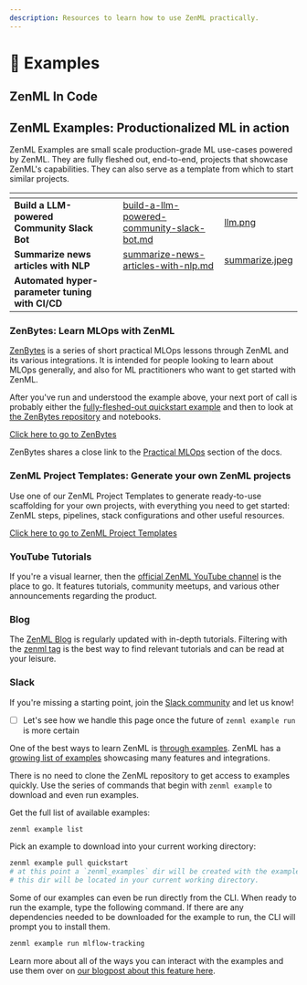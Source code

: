 ```yaml
---
description: Resources to learn how to use ZenML practically.
---
```


# 🧩 Examples

## ZenML In Code

## ZenML Examples: Productionalized ML in action

ZenML Examples are small scale production-grade ML use-cases powered by ZenML. They are fully fleshed out, end-to-end, projects that showcase ZenML's capabilities. They can also serve as a template from which to start similar projects.

<table data-view="cards"><thead><tr><th></th><th></th><th data-hidden data-card-target data-type="content-ref"></th><th data-hidden data-card-cover data-type="files"></th></tr></thead><tbody><tr><td><strong>Build a LLM-powered Community Slack Bot</strong></td><td></td><td><a href="build-a-llm-powered-community-slack-bot.md">build-a-llm-powered-community-slack-bot.md</a></td><td><a href="../../.gitbook/assets/llm.png">llm.png</a></td></tr><tr><td><strong>Summarize news articles with NLP</strong></td><td></td><td><a href="summarize-news-articles-with-nlp.md">summarize-news-articles-with-nlp.md</a></td><td><a href="../../.gitbook/assets/summarize.jpeg">summarize.jpeg</a></td></tr><tr><td><strong>Automated hyper-parameter tuning with CI/CD</strong></td><td></td><td></td><td></td></tr></tbody></table>

### ZenBytes: Learn MLOps with ZenML

[ZenBytes](https://github.com/zenml-io/zenbytes) is a series of short practical MLOps lessons through ZenML and its various integrations. It is intended for people looking to learn about MLOps generally, and also for ML practitioners who want to get started with ZenML.

After you've run and understood the example above, your next port of call is probably either the [fully-fleshed-out quickstart example](https://github.com/zenml-io/zenml/tree/main/examples/quickstart) and then to look at [the ZenBytes repository](https://github.com/zenml-io/zenbytes) and notebooks.

[Click here to go to ZenBytes](https://github.com/zenml-io/zenbytes)

ZenBytes shares a close link to the [Practical MLOps](../advanced-guide/practical/practical-mlops.md) section of the docs.

### ZenML Project Templates: Generate your own ZenML projects

Use one of our ZenML Project Templates to generate ready-to-use scaffolding for your own projects, with everything you need to get started: ZenML steps, pipelines, stack configurations and other useful resources.

[Click here to go to ZenML Project Templates](https://github.com/zenml-io/zenml-project-templates)

### YouTube Tutorials

If you're a visual learner, then the [official ZenML YouTube channel](https://www.youtube.com/c/ZenML) is the place to go. It features tutorials, community meetups, and various other announcements regarding the product.

### Blog

The [ZenML Blog](https://blog.zenml.io/) is regularly updated with in-depth tutorials. Filtering with the [zenml tag](https://blog.zenml.io/tag/zenml/) is the best way to find relevant tutorials and can be read at your leisure.

### Slack

If you're missing a starting point, join the [Slack community](https://zenml.io/slack-invite) and let us know!











* [ ] Let's see how we handle this page once the future of `zenml example run` is more certain

One of the best ways to learn ZenML is [through examples](https://github.com/zenml-io/zenml/tree/main/examples). ZenML has a [growing list of examples](https://github.com/zenml-io/zenml/tree/main/examples) showcasing many features and integrations.

There is no need to clone the ZenML repository to get access to examples quickly. Use the series of commands that begin with `zenml example` to download and even run examples.

Get the full list of available examples:

```bash
zenml example list
```

Pick an example to download into your current working directory:

```bash
zenml example pull quickstart
# at this point a `zenml_examples` dir will be created with the example(s) inside it.
# this dir will be located in your current working directory.
```

Some of our examples can even be run directly from the CLI. When ready to run the example, type the following command. If there are any dependencies needed to be downloaded for the example to run, the CLI will prompt you to install them.

```bash
zenml example run mlflow-tracking
```

Learn more about all of the ways you can interact with the examples and use them over on [our blogpost about this feature here](https://blog.zenml.io/examples-cli/).

